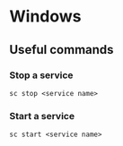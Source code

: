 # Windows


## Useful commands

### Stop a service

```sc stop <service name>```

### Start a service

```sc start <service name>```
